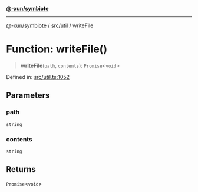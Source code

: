 [**@-xun/symbiote**](../../../README.md)

***

[@-xun/symbiote](../../../README.md) / [src/util](../README.md) / writeFile

# Function: writeFile()

> **writeFile**(`path`, `contents`): `Promise`\<`void`\>

Defined in: [src/util.ts:1052](https://github.com/Xunnamius/symbiote/blob/2376b219bdb1558890876bfc92d0b193f658dcce/src/util.ts#L1052)

## Parameters

### path

`string`

### contents

`string`

## Returns

`Promise`\<`void`\>
